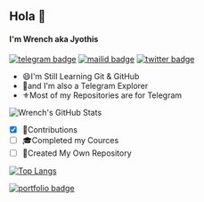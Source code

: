 ## Hola 👋

#### I'm Wrench aka Jyothis
[![telegram badge](https://img.shields.io/badge/@WhySooSerious-30302f?style=for-the-badge&logo=telegram)](https://t.me/WhySooSerious)
[![mailid badge](https://img.shields.io/badge/Jyothis_Jayanth-30302f?style=for-the-badge&logo=gmail)](https:mailto:jyothisjayanth05@gmail.com)
[![twitter badge](https://img.shields.io/badge/Jyothis_Jayanth-30302f?style=for-the-badge&logo=twitter)](https://twitter.com/cyberboysj)


- 😄I'm Still Learning Git & GitHub
- 🥰and I'm also a Telegram Explorer
- ⚜️Most of my Repositories are for Telegram

![Wrench's GitHub Stats](https://github-readme-stats.vercel.app/api?username=JyothisJayanth&show_icons=true&theme=tokyonight&hide=stars)

- [x] 💬Contributions
- [ ] 🎓Completed my Cources
- [ ] 🎯Created My Own Repository

[![Top Langs](https://github-readme-stats.vercel.app/api/top-langs/?username=JyothisJayanth&hide=dockerfile)](https://github.com/JyothisJayanth)

[![portfolio badge](https://img.shields.io/badge/Check_out_my-portfolio-blueviolet?style=for-the-badge&logo=git&logoColor=white)](https://jyothisjayanth.github.io)
